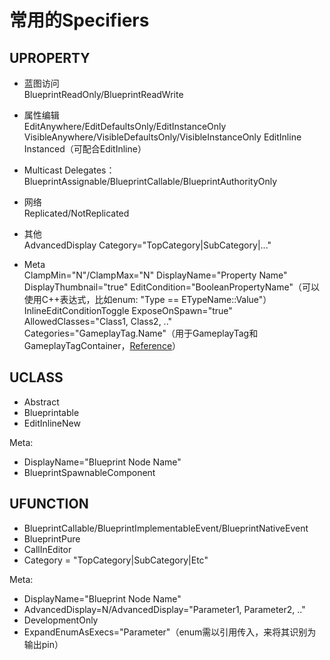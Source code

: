 # 常用的Specifiers

## UPROPERTY

- 蓝图访问  
  BlueprintReadOnly/BlueprintReadWrite

- 属性编辑  
  EditAnywhere/EditDefaultsOnly/EditInstanceOnly
  VisibleAnywhere/VisibleDefaultsOnly/VisibleInstanceOnly
  EditInline
  Instanced（可配合EditInline）

- Multicast Delegates：  
  BlueprintAssignable/BlueprintCallable/BlueprintAuthorityOnly

- 网络  
  Replicated/NotReplicated

- 其他  
  AdvancedDisplay
  Category="TopCategory|SubCategory|..."

- Meta  
  ClampMin="N"/ClampMax="N"
  DisplayName="Property Name"
  DisplayThumbnail="true"
  EditCondition="BooleanPropertyName"（可以使用C++表达式，比如enum: "Type == ETypeName::Value"）
  InlineEditConditionToggle
  ExposeOnSpawn="true"
  AllowedClasses="Class1, Class2, .."
  Categories="GameplayTag.Name"（用于GameplayTag和GameplayTagContainer，[Reference](https://github.com/tranek/GASDocumentation#42-gameplay-tags)）

## UCLASS

- Abstract
- Blueprintable
- EditInlineNew

Meta:

- DisplayName="Blueprint Node Name"
- BlueprintSpawnableComponent

## UFUNCTION

- BlueprintCallable/BlueprintImplementableEvent/BlueprintNativeEvent
- BlueprintPure
- CallInEditor
- Category = "TopCategory|SubCategory|Etc"

Meta:

- DisplayName="Blueprint Node Name"
- AdvancedDisplay=N/AdvancedDisplay="Parameter1, Parameter2, .."
- DevelopmentOnly
- ExpandEnumAsExecs="Parameter"（enum需以引用传入，来将其识别为输出pin）
